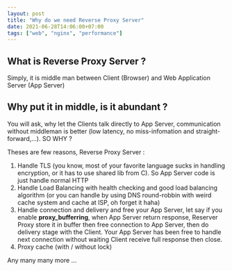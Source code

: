 ```yaml
---
layout: post
title: "Why do we need Reverse Proxy Server"
date: 2021-06-28T14:06:00+07:00
tags: ["web", "nginx", "performance"]
---
```


## What is Reverse Proxy Server ?

Simply, it is middle man between Client (Browser) and Web Application Server (App Server)

## Why put it in middle, is it abundant ?

You will ask, why let the Clients talk directly to App Server, communication without middleman is better (low latency, no miss-infomation and straight-forward,...).
SO WHY ?

Theses are few reasons, Reverse Proxy Server :

1. Handle TLS (you know, most of your favorite language sucks in handling encryption, or it has to use shared lib from C). So App Server code is just handle normal HTTP
2. Handle Load Balancing with health checking and good load balancing algorithm (or you can handle by using DNS round-robbin with weird cache system and cache at ISP, oh forget it haha)
3. Handle connection and delivery and free your App Server, let say if you enable **proxy_bufferring**, when App Server return response, Reserver Proxy store it in buffer then free connection to App Server, then do delivery stage with the Client. Your App Server has been free to handle next connection without waiting Client receive full response then close.
4. Proxy cache (with / without lock)

Any many many more ...
